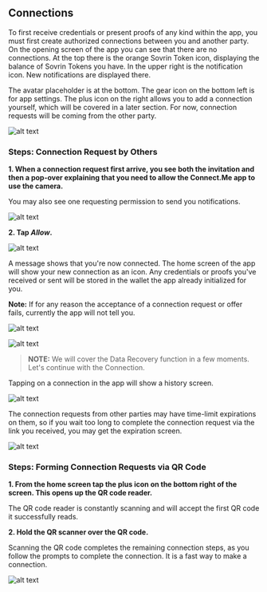 ## Connections

To first receive credentials or present proofs of any kind within the app, you must first create authorized connections between you and another party. On the opening screen of the app you can see that there are no connections. At the top there is the orange Sovrin Token icon, displaying the balance of Sovrin Tokens you have. In the upper right is the notification icon. New notifications are displayed there.

The avatar placeholder is at the bottom. The gear icon on the bottom left is for app settings. The plus icon on the right allows you to add a connection yourself, which will be covered in a later section. For now, connection requests will be coming from the other party.

![alt text](https://s3.us-east-2.amazonaws.com/static.evernym.com/images/ConnectMe/HomeScreen.png "ConnectMe home screen")

### Steps: Connection Request by Others

**1. When a connection request first arrive, you see both the invitation and then a pop-over explaining that you need to allow the Connect.Me app to use the camera.** 

You may also see one requesting permission to send you notifications.

![alt text](https://s3.us-east-2.amazonaws.com/static.evernym.com/images/ConnectMe/AcceptPermissions.png)

**2. Tap *Allow*.**

![alt text](https://s3.us-east-2.amazonaws.com/static.evernym.com/images/ConnectMe/ConnectionRequest.png)

A message shows that you're now connected. The home screen of the app will show your new connection as an icon. Any credentials or proofs you've received or sent will be stored in the wallet the app already initialized for you.

**Note:** If for any reason the acceptance of a connection request or offer fails, currently the app will not tell you.

![alt text](https://s3.us-east-2.amazonaws.com/static.evernym.com/images/ConnectMe/ConnectionRequestSuccessfull.png)

![alt text](https://s3.us-east-2.amazonaws.com/static.evernym.com/images/ConnectMe/ConnectionOnHomeScreen.png)

> **NOTE:** We will cover the Data Recovery function in a few moments. Let's continue with the Connection.

Tapping on a connection in the app will show a history screen.

![alt text](https://s3.us-east-2.amazonaws.com/static.evernym.com/images/ConnectMe/ConnectionHistory.png)

The connection requests from other parties may have time-limit expirations on them, so if you wait too long to complete the connection request via the link you received, you may get the expiration screen.

![alt text](https://s3.us-east-2.amazonaws.com/static.evernym.com/images/ConnectMe/ConnectionTimeOut.png)

### Steps: Forming Connection Requests via QR Code

**1. From the home screen tap the plus icon on the bottom right of the screen. This opens up the QR code reader.** 

The QR code reader is constantly scanning and will accept the first QR code it successfully reads.

**2. Hold the QR scanner over the QR code.** 

Scanning the QR code completes the remaining connection steps, as you follow the prompts to complete the connection. It is a fast way to make a connection.

![alt text](https://s3.us-east-2.amazonaws.com/static.evernym.com/images/ConnectMe/QRCode.png)
